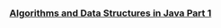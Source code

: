 ### [Algorithms and Data Structures in Java Part 1](https://www.udemy.com/course/algorithms-and-data-structures)